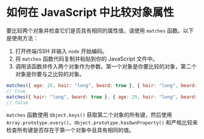# 如何在 JavaScript 中比较对象属性

要比较两个对象并检查它们是否具有相同的属性值，请使用 `matches` 函数。以下是使用方法：

1. 打开终端/SSH 并输入 `node` 开始编码。
2. 将 `matches` 函数代码复制并粘贴到你的 JavaScript 文件中。
3. 调用该函数并传入两个对象作为参数。第一个对象是你要比较的对象，第二个对象是你要与之比较的对象。

```js
matches({ age: 25, hair: "long", beard: true }, { hair: "long", beard: true });
// true
matches({ hair: "long", beard: true }, { age: 25, hair: "long", beard: true });
// false
```

`matches` 函数使用 `Object.keys()` 获取第二个对象的所有键，然后使用 `Array.prototype.every()`、`Object.prototype.hasOwnProperty()` 和严格比较来检查所有键是否存在于第一个对象中且具有相同的值。
